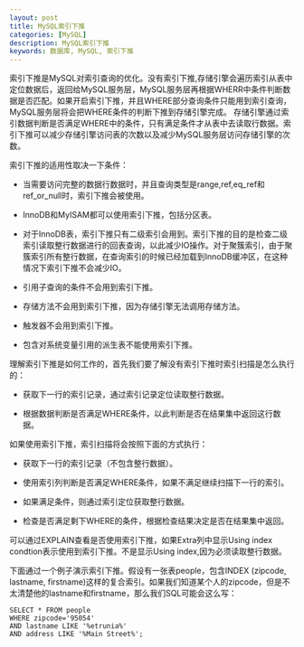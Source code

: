 ```yaml
---
layout: post
title: MySQL索引下推
categories: [MySQL]
description: MySQL索引下推
keywords: 数据库, MySQL, 索引下推
---
```


索引下推是MySQL对索引查询的优化。没有索引下推,存储引擎会遍历索引从表中定位数据后，返回给MySQL服务层，MySQL服务层再根据WHERR中条件判断数据是否匹配。如果开启索引下推，并且WHERE部分查询条件只能用到索引查询，MySQL服务层将会把WHERE条件的判断下推到存储引擎完成。
存储引擎通过索引数据判断是否满足WHERE中的条件，只有满足条件才从表中去读取行数据。索引下推可以减少存储引擎访问表的次数以及减少MySQL服务层访问存储引擎的次数。

索引下推的适用性取决一下条件：
- 当需要访问完整的数据行数据时，并且查询类型是range,ref,eq_ref和ref_or_null时，索引下推会被使用。
  
- InnoDB和MyISAM都可以使用索引下推，包括分区表。
  
- 对于InnoDB表，索引下推只有二级索引会用到。索引下推的目的是检查二级索引读取整行数据进行的回表查询，以此减少IO操作。对于聚簇索引，由于聚簇索引所有整行数据，在查询索引的时候已经加载到InnoDB缓冲区，在这种情况下索引下推不会减少IO。
  
- 引用子查询的条件不会用到索引下推。
  
- 存储方法不会用到索引下推，因为存储引擎无法调用存储方法。
  
- 触发器不会用到索引下推。
  
- 包含对系统变量引用的派生表不能使用索引下推。

理解索引下推是如何工作的，首先我们要了解没有索引下推时索引扫描是怎么执行的：

- 获取下一行的索引记录，通过索引记录定位读取整行数据。
  
- 根据数据判断是否满足WHERE条件，以此判断是否在结果集中返回这行数据。

如果使用索引下推，索引扫描将会按照下面的方式执行：

- 获取下一行的索引记录（不包含整行数据）。
  
- 使用索引列判断是否满足WHERE条件，如果不满足继续扫描下一行的索引。
  
- 如果满足条件，则通过索引定位获取整行数据。
  
- 检查是否满足剩下WHERE的条件，根据检查结果决定是否在结果集中返回。

可以通过EXPLAIN查看是否使用索引下推，如果Extra列中显示Using index condtion表示使用到索引下推。不是显示Using index,因为必须读取整行数据。

下面通过一个例子演示索引下推。假设有一张表people，包含INDEX (zipcode, lastname, firstname)这样的复合索引。如果我们知道某个人的zipcode，但是不太清楚他的lastname和firstname，那么我们SQL可能会这么写：
```
SELECT * FROM people
WHERE zipcode='95054'
AND lastname LIKE '%etrunia%'
AND address LIKE '%Main Street%';
```